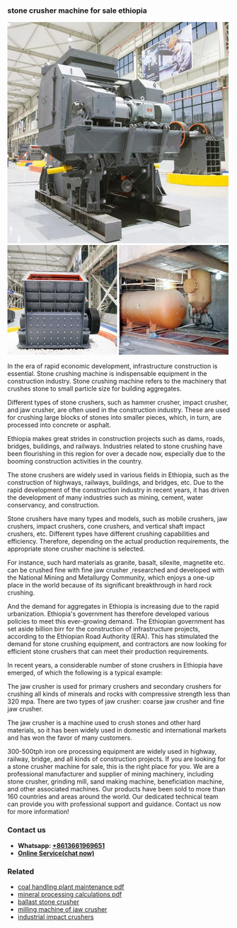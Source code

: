 <h3>stone crusher machine for sale ethiopia</h3><img src='1708323045.jpg' alt=''><p>In the era of rapid economic development, infrastructure construction is essential. Stone crushing machine is indispensable equipment in the construction industry. Stone crushing machine refers to the machinery that crushes stone to small particle size for building aggregates.</p><p>Different types of stone crushers, such as hammer crusher, impact crusher, and jaw crusher, are often used in the construction industry. These are used for crushing large blocks of stones into smaller pieces, which, in turn, are processed into concrete or asphalt.</p><p>Ethiopia makes great strides in construction projects such as dams, roads, bridges, buildings, and railways. Industries related to stone crushing have been flourishing in this region for over a decade now, especially due to the booming construction activities in the country.</p><p>The stone crushers are widely used in various fields in Ethiopia, such as the construction of highways, railways, buildings, and bridges, etc. Due to the rapid development of the construction industry in recent years, it has driven the development of many industries such as mining, cement, water conservancy, and construction.</p><p>Stone crushers have many types and models, such as mobile crushers, jaw crushers, impact crushers, cone crushers, and vertical shaft impact crushers, etc. Different types have different crushing capabilities and efficiency. Therefore, depending on the actual production requirements, the appropriate stone crusher machine is selected.</p><p>For instance, such hard materials as granite, basalt, silexite, magnetite etc. can be crushed fine with fine jaw crusher ,researched and developed with the National Mining and Metallurgy Community, which enjoys a one-up place in the world because of its significant breakthrough in hard rock crushing.</p><p>And the demand for aggregates in Ethiopia is increasing due to the rapid urbanization. Ethiopia's government has therefore developed various policies to meet this ever-growing demand. The Ethiopian government has set aside billion birr for the construction of infrastructure projects, according to the Ethiopian Road Authority (ERA). This has stimulated the demand for stone crushing equipment, and contractors are now looking for efficient stone crushers that can meet their production requirements.</p><p>In recent years, a considerable number of stone crushers in Ethiopia have emerged, of which the following is a typical example:</p><p>The jaw crusher is used for primary crushers and secondary crushers for crushing all kinds of minerals and rocks with compressive strength less than 320 mpa. There are two types of jaw crusher: coarse jaw crusher and fine jaw crusher.</p><p>The jaw crusher is a machine used to crush stones and other hard materials, so it has been widely used in domestic and international markets and has won the favor of many customers.</p><p>300-500tph iron ore processing equipment are widely used in highway, railway, bridge, and all kinds of construction projects. If you are looking for a stone crusher machine for sale, this is the right place for you. We are a professional manufacturer and supplier of mining machinery, including stone crusher, grinding mill, sand making machine, beneficiation machine, and other associated machines. Our products have been sold to more than 160 countries and areas around the world. Our dedicated technical team can provide you with professional support and guidance. Contact us now for more information!</p><h3>Contact us</h3><ul><li><strong>Whatsapp:&nbsp;<a href="https://wa.me/8613661969651">+8613661969651</a></strong></li><li><a href="https://swt.shibang-china.com/?git&amp;zhl&amp;stone crusher machine for sale ethiopia"><strong>Online Service(chat now)</strong></a></li></ul><h3>Related</h3><ul><li><a href='coal handling plant maintenance pdf.md'>coal handling plant maintenance pdf</a></li><li><a href='mineral processing calculations pdf.md'>mineral processing calculations pdf</a></li><li><a href='ballast stone crusher.md'>ballast stone crusher</a></li><li><a href='milling machine of jaw crusher.md'>milling machine of jaw crusher</a></li><li><a href='industrial impact crushers.md'>industrial impact crushers</a></li></ul>